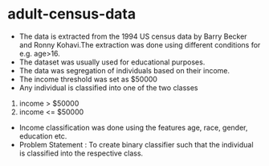 # adult-census-data
* The data is extracted from the 1994 US census data by Barry Becker and Ronny Kohavi.The extraction was done using different conditions for e.g. age>16.
* The dataset was usually used for educational purposes.
* The data was segregation of individuals based on their income.
* The income threshold was set as $50000
* Any individual is classified into one of the two classes 
1. income > $50000
2. income <= $50000
* Income classification was done using the features age, race, gender, education etc.
* Problem Statement : To create binary classifier such that the individual is classified into the respective class.
